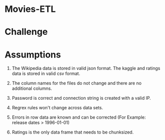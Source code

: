 # Movies-ETL
# Challenge

# Assumptions

1. The Wikipedia data is stored in valid json format. The kaggle and ratings data is stored in valid csv format. 

2. The column names for the files do not change and there are no additional columns.

3. Password is correct and connection string is created with a valid IP.

4. Regrex rules won't change across data sets.

5. Errors in row data are known and can be corrected (For Example: release dates > 1996-01-01)

6. Ratings is the only data frame that needs to be chunksized. 
